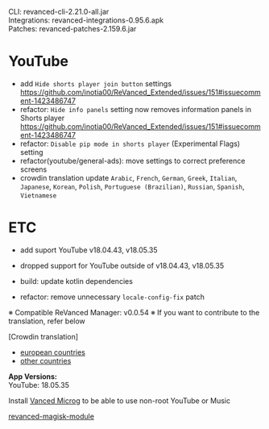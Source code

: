 CLI: revanced-cli-2.21.0-all.jar  
Integrations: revanced-integrations-0.95.6.apk  
Patches: revanced-patches-2.159.6.jar  

YouTube
==
- add `Hide shorts player join button` settings https://github.com/inotia00/ReVanced_Extended/issues/151#issuecomment-1423486747
- refactor: `Hide info panels` setting now removes information panels in Shorts player https://github.com/inotia00/ReVanced_Extended/issues/151#issuecomment-1423486747
- refactor: `Disable pip mode in shorts player` (Experimental Flags) setting
- refactor(youtube/general-ads): move settings to correct preference screens
- crowdin translation update
`Arabic`, `French`, `German`, `Greek`, `Italian`, `Japanese`, `Korean`, `Polish`, `Portuguese (Brazilian)`, `Russian`, `Spanish`, `Vietnamese`

ETC
==
- add suport YouTube v18.04.43, v18.05.35
- dropped support for YouTube outside of v18.04.43, v18.05.35

- build: update kotlin dependencies
- refactor: remove unnecessary `locale-config-fix` patch

※ Compatible ReVanced Manager: v0.0.54
※ If you want to contribute to the translation, refer below

[Crowdin translation]
- [european countries](https://crowdin.com/project/revancedextendedeu)
- [other countries](https://crowdin.com/project/revancedextended)
  
**App Versions:**  
YouTube: 18.05.35  

Install [Vanced Microg](https://github.com/TeamVanced/VancedMicroG/releases) to be able to use non-root YouTube or Music  

[revanced-magisk-module](https://github.com/j-hc/revanced-magisk-module)  
